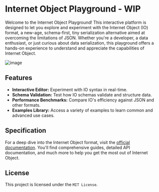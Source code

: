# Internet Object Playground - WIP

Welcome to the Internet Object Playground! This interactive platform is designed to let you explore and experiment with the Internet Object (IO) format, a new-age, schema-first, tiny serialization alternative aimed at overcoming the limitations of JSON. Whether you're a developer, a data enthusiast, or just curious about data serialization, this playground offers a hands-on experience to understand and appreciate the capabilities of Internet Object.

![image](https://github.com/maniartech/InternetObject-Playground/assets/134134/300a2868-6831-49bc-b71f-ff02084bf3f1)

## Features

- **Interactive Editor:** Experiment with IO syntax in real-time.
- **Schema Validation:** Test how IO schemas validate and structure data.
- **Performance Benchmarks:** Compare IO's efficiency against JSON and other formats.
- **Examples Library:** Access a variety of examples to learn common and advanced use cases.

## Specification

For a deep dive into the Internet Object format, visit the [official documentation](https://docs.internetobject.org). You'll find comprehensive guides, detailed API documentation, and much more to help you get the most out of Internet Object.

## License

This project is licensed under the `MIT License`.
